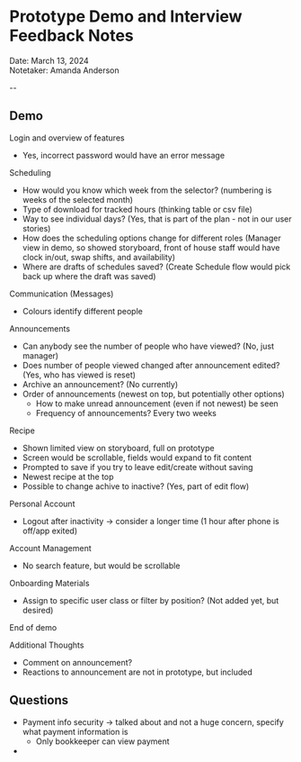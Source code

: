 # Prototype Demo and Interview Feedback Notes

Date: March 13, 2024 \
Notetaker: Amanda Anderson

--
## Demo

Login and overview of features
- Yes, incorrect password would have an error message

Scheduling
- How would you know which week from the selector? (numbering is weeks of the selected month)
- Type of download for tracked hours (thinking table or csv file)
- Way to see individual days? (Yes, that is part of the plan - not in our user stories)
- How does the scheduling options change for different roles (Manager view in demo, so showed storyboard, front of house staff would have clock in/out, swap shifts, and availability)
- Where are drafts of schedules saved? (Create Schedule flow would pick back up where the draft was saved)

Communication (Messages)
- Colours identify different people

Announcements
- Can anybody see the number of people who have viewed? (No, just manager)
- Does number of people viewed changed after announcement edited? (Yes, who has viewed is reset)
- Archive an announcement? (No currently)
- Order of announcements (newest on top, but potentially other options)
   - How to make unread announcement (even if not newest) be seen
   - Frequency of announcements? Every two weeks

Recipe
- Shown limited view on storyboard, full on prototype
- Screen would be scrollable, fields would expand to fit content
- Prompted to save if you try to leave edit/create without saving
- Newest recipe at the top
- Possible to change achive to inactive? (Yes, part of edit flow)

Personal Account
- Logout after inactivity -> consider a longer time (1 hour after phone is off/app exited)

Account Management
- No search feature, but would be scrollable

Onboarding Materials
- Assign to specific user class or filter by position? (Not added yet, but desired)

End of demo

Additional Thoughts
- Comment on announcement?
- Reactions to announcement are not in prototype, but included


## Questions
- Payment info security -> talked about and not a huge concern, specify what payment information is 
   - Only bookkeeper can view payment 
- 
